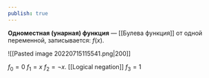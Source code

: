 ```yaml
---
publish: true
---
```


**Одноместная (унарная) функция** — [[Булева функция]] от одной переменной, записывается: $f(x)$. 

![[Pasted image 20220715115541.png|200]]

$f_0 =0$
$f_1 =x$ 
$f_2 =¬x$. [[Logical negation]]
$f_3 =1$

